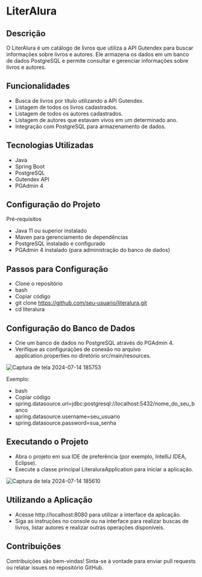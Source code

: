 # LiterAlura

## Descrição
O LiterAlura é um catálogo de livros que utiliza a API Gutendex para buscar informações sobre livros e autores. Ele armazena os dados em um banco de dados PostgreSQL e permite consultar e gerenciar informações sobre livros e autores.

## Funcionalidades
* Busca de livros por título utilizando a API Gutendex.
* Listagem de todos os livros cadastrados.
* Listagem de todos os autores cadastrados.
* Listagem de autores que estavam vivos em um determinado ano.
* Integração com PostgreSQL para armazenamento de dados.


## Tecnologias Utilizadas

* Java
* Spring Boot
* PostgreSQL
* Gutendex API
* PGAdmin 4


## Configuração do Projeto

Pré-requisitos

* Java 11 ou superior instalado
* Maven para gerenciamento de dependências
* PostgreSQL instalado e configurado
* PGAdmin 4 instalado (para administração do banco de dados)

## Passos para Configuração

* Clone o repositório
* bash
* Copiar código
* git clone https://github.com/seu-usuario/literalura.git
* cd literalura


## Configuração do Banco de Dados

* Crie um banco de dados no PostgreSQL através do PGAdmin 4.
* Verifique as configurações de conexão no arquivo application.properties no diretório src/main/resources.


![Captura de tela 2024-07-14 185753](https://github.com/user-attachments/assets/b82d4965-5de8-493f-9ca8-a54996d38b67)




Exemplo:

* bash
* Copiar código
* spring.datasource.url=jdbc:postgresql://localhost:5432/nome_do_seu_banco
* spring.datasource.username=seu_usuario
* spring.datasource.password=sua_senha


## Executando o Projeto

* Abra o projeto em sua IDE de preferência (por exemplo, IntelliJ IDEA, Eclipse).
* Execute a classe principal LiteraluraApplication para iniciar a aplicação.


![Captura de tela 2024-07-14 185610](https://github.com/user-attachments/assets/36f82059-34ae-4457-8d7f-623523a3fe0c)




## Utilizando a Aplicação

* Acesse http://localhost:8080 para utilizar a interface da aplicação.
* Siga as instruções no console ou na interface para realizar buscas de livros, listar autores e realizar outras operações disponíveis.
## Contribuições
Contribuições são bem-vindas! Sinta-se à vontade para enviar pull requests ou relatar issues no repositório GitHub.

